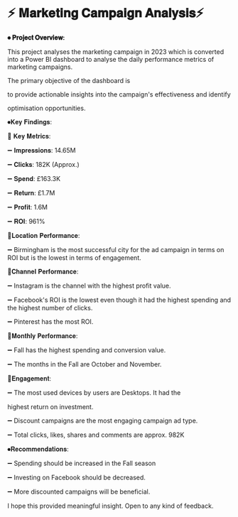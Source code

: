 # ⚡ 𝐌𝐚𝐫𝐤𝐞𝐭𝐢𝐧𝐠 𝐂𝐚𝐦𝐩𝐚𝐢𝐠𝐧 𝐀𝐧𝐚𝐥𝐲𝐬𝐢𝐬⚡ 



**⏺ 𝐏𝐫𝐨𝐣𝐞𝐜𝐭 𝐎𝐯𝐞𝐫𝐯𝐢𝐞𝐰:**



This project analyses the marketing campaign in 2023 which is converted into a Power BI dashboard to analyse the daily performance metrics of marketing campaigns. 

The primary objective of the dashboard is

to provide actionable insights into the campaign's effectiveness and identify

optimisation opportunities.



⏺𝐊𝐞𝐲 𝐅𝐢𝐧𝐝𝐢𝐧𝐠𝐬:



🔷 𝐊𝐞𝐲 𝐌𝐞𝐭𝐫𝐢𝐜𝐬:



➖ 𝐈𝐦𝐩𝐫𝐞𝐬𝐬𝐢𝐨𝐧𝐬: 14.65M

➖ 𝐂𝐥𝐢𝐜𝐤𝐬: 182K (Approx.)

➖ 𝐒𝐩𝐞𝐧𝐝: £163.3K

➖ 𝐑𝐞𝐭𝐮𝐫𝐧: £1.7M

➖ 𝐏𝐫𝐨𝐟𝐢𝐭: 1.6M

➖ 𝐑𝐎𝐈: 961%



🔷𝐋𝐨𝐜𝐚𝐭𝐢𝐨𝐧 𝐏𝐞𝐫𝐟𝐨𝐫𝐦𝐚𝐧𝐜𝐞:



➖ Birmingham is the most successful city for the ad campaign in terms on ROI but is the lowest in terms of engagement.



🔷𝐂𝐡𝐚𝐧𝐧𝐞𝐥 𝐏𝐞𝐫𝐟𝐨𝐫𝐦𝐚𝐧𝐜𝐞:



➖ Instagram is the channel with the highest profit value.

➖ Facebook's ROI is the lowest even though it had the highest spending and the highest number of clicks.

➖ Pinterest has the most ROI.



🔷𝐌𝐨𝐧𝐭𝐡𝐥𝐲 𝐏𝐞𝐫𝐟𝐨𝐫𝐦𝐚𝐧𝐜𝐞:



➖ Fall has the highest spending and conversion value.

➖ The months in the Fall are October and November.



🔷𝐄𝐧𝐠𝐚𝐠𝐞𝐦𝐞𝐧𝐭:



➖ The most used devices by users are Desktops. It had the

highest return on investment.

➖ Discount campaigns are the most engaging campaign ad type.

➖ Total clicks, likes, shares and comments are approx. 982K



⏺𝐑𝐞𝐜𝐨𝐦𝐦𝐞𝐧𝐝𝐚𝐭𝐢𝐨𝐧𝐬:



➖ Spending should be increased in the Fall season 

➖ Investing on Facebook should be decreased.

➖ More discounted campaigns will be beneficial.



I hope this provided meaningful insight. Open to any kind of feedback.
